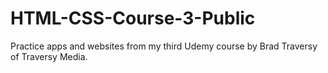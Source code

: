 # HTML-CSS-Course-3-Public
Practice apps and websites from my third Udemy course by Brad Traversy of Traversy Media.
